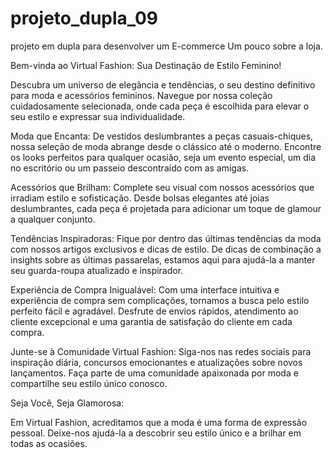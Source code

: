 # projeto_dupla_09
projeto em dupla para desenvolver um E-commerce
Um pouco sobre a loja. 

Bem-vinda ao Virtual Fashion: Sua Destinação de Estilo Feminino!

Descubra um universo de elegância e tendências, o seu destino definitivo para moda e acessórios femininos. Navegue por nossa coleção cuidadosamente selecionada, onde cada peça é escolhida para elevar o seu estilo e expressar sua individualidade.

Moda que Encanta:
De vestidos deslumbrantes a peças casuais-chiques, nossa seleção de moda abrange desde o clássico até o moderno. Encontre os looks perfeitos para qualquer ocasião, seja um evento especial, um dia no escritório ou um passeio descontraído com as amigas.

Acessórios que Brilham:
Complete seu visual com nossos acessórios que irradiam estilo e sofisticação. Desde bolsas elegantes até joias deslumbrantes, cada peça é projetada para adicionar um toque de glamour a qualquer conjunto.

Tendências Inspiradoras:
Fique por dentro das últimas tendências da moda com nossos artigos exclusivos e dicas de estilo. De dicas de combinação a insights sobre as últimas passarelas, estamos aqui para ajudá-la a manter seu guarda-roupa atualizado e inspirador.

Experiência de Compra Inigualável:
Com uma interface intuitiva e experiência de compra sem complicações, tornamos a busca pelo estilo perfeito fácil e agradável. Desfrute de envios rápidos, atendimento ao cliente excepcional e uma garantia de satisfação do cliente em cada compra.

Junte-se à Comunidade Virtual Fashion:
Siga-nos nas redes sociais para inspiração diária, concursos emocionantes e atualizações sobre novos lançamentos. Faça parte de uma comunidade apaixonada por moda e compartilhe seu estilo único conosco.

Seja Você, Seja Glamorosa:

Em Virtual Fashion, acreditamos que a moda é uma forma de expressão pessoal. Deixe-nos ajudá-la a descobrir seu estilo único e a brilhar em todas as ocasiões.
